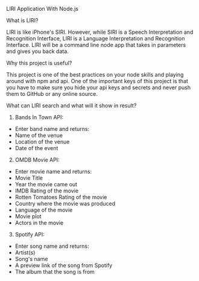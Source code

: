 LIRI Application With Node.js

What is LIRI?

LIRI is like iPhone's SIRI. However, while SIRI is a Speech Interpretation and Recognition Interface, LIRI is a Language Interpretation and Recognition Interface. LIRI will be a command line node app that takes in parameters and gives you back data.

Why this project is useful?

This project is one of the best practices on your node skills and playing around with npm and api. One of the important keys of this project is that you have to make sure you hide your api keys and secrets and never push them to GitHub or any online source.

What can LIRI search and what will it show in result?

1. Bands In Town API:
- Enter band name and returns:
- Name of the venue
- Location of the venue
- Date of the event

2. OMDB Movie API:
- Enter movie name and returns: 
- Movie Title
- Year the movie came out
- IMDB Rating of the movie
- Rotten Tomatoes Rating of the movie
- Country where the movie was produced
- Language of the movie
- Movie plot
- Actors in the movie

3. Spotify API:
- Enter song name and returns: 
- Artist(s)
- Song's name
- A preview link of the song from Spotify
- The album that the song is from
